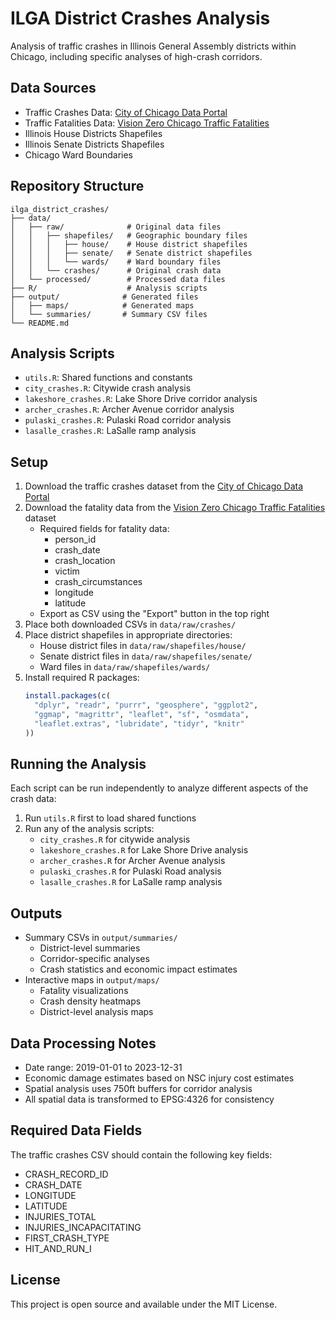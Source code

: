 # ILGA District Crashes Analysis

Analysis of traffic crashes in Illinois General Assembly districts within Chicago, including specific analyses of high-crash corridors.

## Data Sources

- Traffic Crashes Data: [City of Chicago Data Portal](https://data.cityofchicago.org/Transportation/Traffic-Crashes-Crashes/85ca-t3if/explore/query/)
- Traffic Fatalities Data: [Vision Zero Chicago Traffic Fatalities](https://data.cityofchicago.org/Transportation/Traffic-Crashes-Vision-Zero-Chicago-Traffic-Fatali/gzaz-isa6)
- Illinois House Districts Shapefiles
- Illinois Senate Districts Shapefiles
- Chicago Ward Boundaries

## Repository Structure

```
ilga_district_crashes/
├── data/
│   ├── raw/              # Original data files
│   │   ├── shapefiles/   # Geographic boundary files
│   │   │   ├── house/    # House district shapefiles
│   │   │   ├── senate/   # Senate district shapefiles
│   │   │   └── wards/    # Ward boundary files
│   │   └── crashes/      # Original crash data
│   └── processed/        # Processed data files
├── R/                    # Analysis scripts
├── output/              # Generated files
│   ├── maps/            # Generated maps
│   └── summaries/       # Summary CSV files
└── README.md
```

## Analysis Scripts

- `utils.R`: Shared functions and constants
- `city_crashes.R`: Citywide crash analysis
- `lakeshore_crashes.R`: Lake Shore Drive corridor analysis
- `archer_crashes.R`: Archer Avenue corridor analysis
- `pulaski_crashes.R`: Pulaski Road corridor analysis
- `lasalle_crashes.R`: LaSalle ramp analysis

## Setup

1. Download the traffic crashes dataset from the [City of Chicago Data Portal](https://data.cityofchicago.org/Transportation/Traffic-Crashes-Crashes/85ca-t3if/explore/query/)
2. Download the fatality data from the [Vision Zero Chicago Traffic Fatalities](https://data.cityofchicago.org/Transportation/Traffic-Crashes-Vision-Zero-Chicago-Traffic-Fatali/gzaz-isa6/explore/query/SELECT%0A%20%20%60person_id%60%2C%0A%20%20%60crash_date%60%2C%0A%20%20%60crash_location%60%2C%0A%20%20%60victim%60%2C%0A%20%20%60crash_circumstances%60%2C%0A%20%20%60longitude%60%2C%0A%20%20%60latitude%60%2C%0A%20%20%60geocoded_column%60%0AORDER%20BY%20%60crash_date%60%20DESC%20NULL%20FIRST/page/filter) dataset
   - Required fields for fatality data:
     * person_id
     * crash_date
     * crash_location
     * victim
     * crash_circumstances
     * longitude
     * latitude
   - Export as CSV using the "Export" button in the top right
3. Place both downloaded CSVs in `data/raw/crashes/`
4. Place district shapefiles in appropriate directories:
   - House district files in `data/raw/shapefiles/house/`
   - Senate district files in `data/raw/shapefiles/senate/`
   - Ward files in `data/raw/shapefiles/wards/`
4. Install required R packages:
   ```R
   install.packages(c(
     "dplyr", "readr", "purrr", "geosphere", "ggplot2",
     "ggmap", "magrittr", "leaflet", "sf", "osmdata",
     "leaflet.extras", "lubridate", "tidyr", "knitr"
   ))
   ```

## Running the Analysis

Each script can be run independently to analyze different aspects of the crash data:

1. Run `utils.R` first to load shared functions
2. Run any of the analysis scripts:
   - `city_crashes.R` for citywide analysis
   - `lakeshore_crashes.R` for Lake Shore Drive analysis
   - `archer_crashes.R` for Archer Avenue analysis
   - `pulaski_crashes.R` for Pulaski Road analysis
   - `lasalle_crashes.R` for LaSalle ramp analysis

## Outputs

- Summary CSVs in `output/summaries/`
  - District-level summaries
  - Corridor-specific analyses
  - Crash statistics and economic impact estimates
- Interactive maps in `output/maps/`
  - Fatality visualizations
  - Crash density heatmaps
  - District-level analysis maps

## Data Processing Notes

- Date range: 2019-01-01 to 2023-12-31
- Economic damage estimates based on NSC injury cost estimates
- Spatial analysis uses 750ft buffers for corridor analysis
- All spatial data is transformed to EPSG:4326 for consistency

## Required Data Fields

The traffic crashes CSV should contain the following key fields:
- CRASH_RECORD_ID
- CRASH_DATE
- LONGITUDE
- LATITUDE
- INJURIES_TOTAL
- INJURIES_INCAPACITATING
- FIRST_CRASH_TYPE
- HIT_AND_RUN_I

## License

This project is open source and available under the MIT License.
